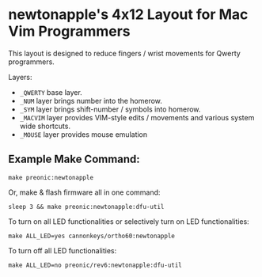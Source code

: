 # newtonapple's 4x12 Layout for Mac Vim Programmers

This layout is designed to reduce fingers / wrist movements for Qwerty programmers.

Layers:
* `_QWERTY` base layer.
* `_NUM`    layer brings number into the homerow.
* `_SYM`    layer brings shift-number / symbols into homerow.
* `_MACVIM` layer provides VIM-style edits / movements and various system wide shortcuts.
* `_MOUSE`  layer provides mouse emulation

## Example Make Command:
```
make preonic:newtonapple
```

Or, make & flash firmware all in one command:
```
sleep 3 && make preonic:newtonapple:dfu-util
```

To turn on all LED functionalities or selectively turn on LED functionalities:
```
make ALL_LED=yes cannonkeys/ortho60:newtonapple
```
To turn off all LED functionalities:
```
make ALL_LED=no preonic/rev6:newtonapple:dfu-util
```
